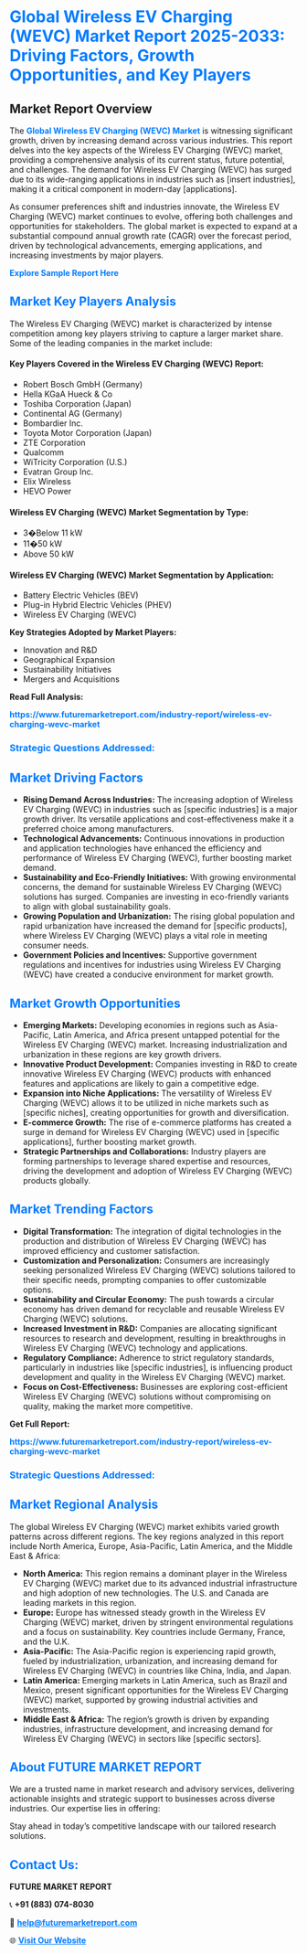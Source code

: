 <h1 style="color: #007BFF;">Global Wireless EV Charging (WEVC) Market Report 2025-2033: Driving Factors, Growth Opportunities, and Key Players</h1>

<section id="overview">
<h2>Market Report Overview</h2>
<p>The <a href="https://www.futuremarketreport.com/industry-report/wireless-ev-charging-wevc-market" style="color: #007BFF; text-decoration: none;"><strong>Global Wireless EV Charging (WEVC) Market</strong></a> is witnessing significant growth, driven by increasing demand across various industries. This report delves into the key aspects of the Wireless EV Charging (WEVC) market, providing a comprehensive analysis of its current status, future potential, and challenges. The demand for Wireless EV Charging (WEVC) has surged due to its wide-ranging applications in industries such as [insert industries], making it a critical component in modern-day [applications].</p>
<p>As consumer preferences shift and industries innovate, the Wireless EV Charging (WEVC) market continues to evolve, offering both challenges and opportunities for stakeholders. The global market is expected to expand at a substantial compound annual growth rate (CAGR) over the forecast period, driven by technological advancements, emerging applications, and increasing investments by major players.</p>
</section>

<section id="overview">
<p><a href="https://www.futuremarketreport.com/request-sample/reportId=107811" style="color: #007BFF; text-decoration: none;"><strong>Explore Sample Report Here</strong></a></p>
</section>

<section id="key-players">
<h2 style="color: #007BFF;">Market Key Players Analysis</h2>
<p>The Wireless EV Charging (WEVC) market is characterized by intense competition among key players striving to capture a larger market share. Some of the leading companies in the market include:</p>
<h4>Key Players Covered in the Wireless EV Charging (WEVC) Report:</h4>
<ul><li>Robert Bosch GmbH (Germany)</li><li>Hella KGaA Hueck &amp; Co</li><li>Toshiba Corporation (Japan)</li><li>Continental AG (Germany)</li><li>Bombardier Inc.</li><li>Toyota Motor Corporation (Japan)</li><li>ZTE Corporation</li><li>Qualcomm</li><li>WiTricity Corporation (U.S.)</li><li>Evatran Group Inc.</li><li>Elix Wireless</li><li>HEVO Power</li></ul>
<h4>Wireless EV Charging (WEVC) Market Segmentation by Type:</h4>
<ul><li>3�Below 11 kW</li><li>11�50 kW</li><li>Above 50 kW</li></ul>

<h4>Wireless EV Charging (WEVC) Market Segmentation by Application:</h4>
<ul><li>Battery Electric Vehicles (BEV)</li><li>Plug-in Hybrid Electric Vehicles (PHEV)</li><li>Wireless EV Charging (WEVC)</li></ul>
<p><strong>Key Strategies Adopted by Market Players:</strong></p>
<ul>
<li>Innovation and R&D</li>
<li>Geographical Expansion</li>
<li>Sustainability Initiatives</li>
<li>Mergers and Acquisitions</li>
</ul>
</section>

<section>
<p><strong>Read Full Analysis: </strong></p><a href="https://www.futuremarketreport.com/industry-report/wireless-ev-charging-wevc-market" style="color: #007BFF; text-decoration: none;"><strong>https://www.futuremarketreport.com/industry-report/wireless-ev-charging-wevc-market</strong></a>
<h3 style="color: #007BFF;">Strategic Questions Addressed:</h3>
</section>

<section id="driving-factors">
<h2 style="color: #007BFF;">Market Driving Factors</h2>
<ul>
<li><strong>Rising Demand Across Industries:</strong> The increasing adoption of Wireless EV Charging (WEVC) in industries such as [specific industries] is a major growth driver. Its versatile applications and cost-effectiveness make it a preferred choice among manufacturers.</li>
<li><strong>Technological Advancements:</strong> Continuous innovations in production and application technologies have enhanced the efficiency and performance of Wireless EV Charging (WEVC), further boosting market demand.</li>
<li><strong>Sustainability and Eco-Friendly Initiatives:</strong> With growing environmental concerns, the demand for sustainable Wireless EV Charging (WEVC) solutions has surged. Companies are investing in eco-friendly variants to align with global sustainability goals.</li>
<li><strong>Growing Population and Urbanization:</strong> The rising global population and rapid urbanization have increased the demand for [specific products], where Wireless EV Charging (WEVC) plays a vital role in meeting consumer needs.</li>
<li><strong>Government Policies and Incentives:</strong> Supportive government regulations and incentives for industries using Wireless EV Charging (WEVC) have created a conducive environment for market growth.</li>
</ul>
</section>

<section id="growth-opportunities">
<h2 style="color: #007BFF;">Market Growth Opportunities</h2>
<ul>
<li><strong>Emerging Markets:</strong> Developing economies in regions such as Asia-Pacific, Latin America, and Africa present untapped potential for the Wireless EV Charging (WEVC) market. Increasing industrialization and urbanization in these regions are key growth drivers.</li>
<li><strong>Innovative Product Development:</strong> Companies investing in R&D to create innovative Wireless EV Charging (WEVC) products with enhanced features and applications are likely to gain a competitive edge.</li>
<li><strong>Expansion into Niche Applications:</strong> The versatility of Wireless EV Charging (WEVC) allows it to be utilized in niche markets such as [specific niches], creating opportunities for growth and diversification.</li>
<li><strong>E-commerce Growth:</strong> The rise of e-commerce platforms has created a surge in demand for Wireless EV Charging (WEVC) used in [specific applications], further boosting market growth.</li>
<li><strong>Strategic Partnerships and Collaborations:</strong> Industry players are forming partnerships to leverage shared expertise and resources, driving the development and adoption of Wireless EV Charging (WEVC) products globally.</li>
</ul>
</section>

<section id="trending-factors">
<h2 style="color: #007BFF;">Market Trending Factors</h2>
<ul>
<li><strong>Digital Transformation:</strong> The integration of digital technologies in the production and distribution of Wireless EV Charging (WEVC) has improved efficiency and customer satisfaction.</li>
<li><strong>Customization and Personalization:</strong> Consumers are increasingly seeking personalized Wireless EV Charging (WEVC) solutions tailored to their specific needs, prompting companies to offer customizable options.</li>
<li><strong>Sustainability and Circular Economy:</strong> The push towards a circular economy has driven demand for recyclable and reusable Wireless EV Charging (WEVC) solutions.</li>
<li><strong>Increased Investment in R&D:</strong> Companies are allocating significant resources to research and development, resulting in breakthroughs in Wireless EV Charging (WEVC) technology and applications.</li>
<li><strong>Regulatory Compliance:</strong> Adherence to strict regulatory standards, particularly in industries like [specific industries], is influencing product development and quality in the Wireless EV Charging (WEVC) market.</li>
<li><strong>Focus on Cost-Effectiveness:</strong> Businesses are exploring cost-efficient Wireless EV Charging (WEVC) solutions without compromising on quality, making the market more competitive.</li>
</ul>
</section>

<section>
<p><strong>Get Full Report: </strong></p><a href="https://www.futuremarketreport.com/industry-report/wireless-ev-charging-wevc-market" style="color: #007BFF; text-decoration: none;"><strong>https://www.futuremarketreport.com/industry-report/wireless-ev-charging-wevc-market</strong></a>
<h3 style="color: #007BFF;">Strategic Questions Addressed:</h3>
</section>


<section id="regional-analysis">
<h2 style="color: #007BFF;">Market Regional Analysis</h2>
<p>The global Wireless EV Charging (WEVC) market exhibits varied growth patterns across different regions. The key regions analyzed in this report include North America, Europe, Asia-Pacific, Latin America, and the Middle East & Africa:</p>
<ul>
<li><strong>North America:</strong> This region remains a dominant player in the Wireless EV Charging (WEVC) market due to its advanced industrial infrastructure and high adoption of new technologies. The U.S. and Canada are leading markets in this region.</li>
<li><strong>Europe:</strong> Europe has witnessed steady growth in the Wireless EV Charging (WEVC) market, driven by stringent environmental regulations and a focus on sustainability. Key countries include Germany, France, and the U.K.</li>
<li><strong>Asia-Pacific:</strong> The Asia-Pacific region is experiencing rapid growth, fueled by industrialization, urbanization, and increasing demand for Wireless EV Charging (WEVC) in countries like China, India, and Japan.</li>
<li><strong>Latin America:</strong> Emerging markets in Latin America, such as Brazil and Mexico, present significant opportunities for the Wireless EV Charging (WEVC) market, supported by growing industrial activities and investments.</li>
<li><strong>Middle East & Africa:</strong> The region’s growth is driven by expanding industries, infrastructure development, and increasing demand for Wireless EV Charging (WEVC) in sectors like [specific sectors].</li>
</ul>
</section>

<footer>
<h2 style="color: #007BFF;">About FUTURE MARKET REPORT</h2>
<p>We are a trusted name in market research and advisory services, delivering actionable insights and strategic support to businesses across diverse industries. Our expertise lies in offering:</p>

<p>Stay ahead in today’s competitive landscape with our tailored research solutions.</p>

<h2 style="color: #007BFF;">Contact Us:</h2>
<p><strong>FUTURE MARKET REPORT</strong></p>
<p>📞 <strong>+91 (883) 074-8030</strong></p>
<p>📧 <strong><a href="mailto:help@futuremarketreport.com" style="color: #007BFF;">help@futuremarketreport.com</a></strong></p>
<p>🌐 <strong><a href="https://www.futuremarketreport.com/" style="color: #007BFF;">Visit Our Website</a></strong></p>
</footer>